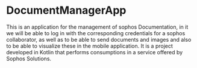 # DocumentManagerApp
This is an application for the management of sophos Documentation, in it we will be able to log in with the corresponding credentials for a sophos collaborator, as well as to be able to send documents and images and also to be able to visualize these in the mobile application. It is a project developed in Kotlin that performs consumptions in a service offered by Sophos Solutions.
